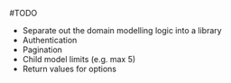 #TODO
* Separate out the domain modelling logic into a library
* Authentication
* Pagination
* Child model limits (e.g. max 5)
* Return values for options
